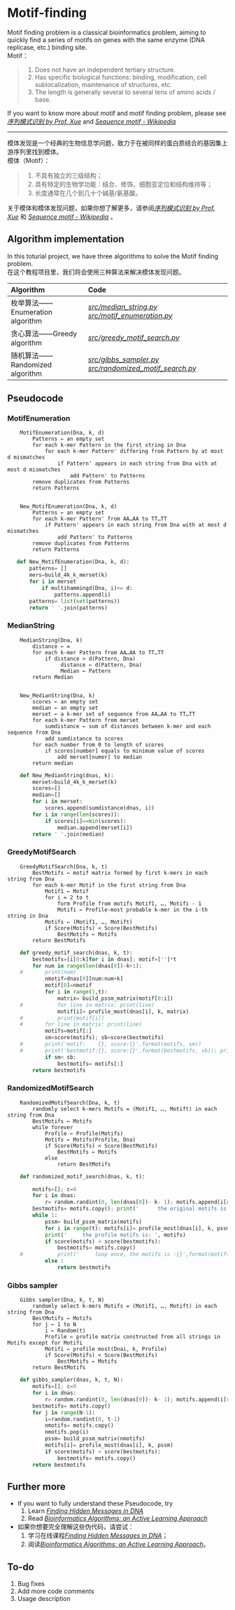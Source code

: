 # Motif-finding

Motif finding problem is a classical bioinformatics problem, aiming to quickly find a series of motifs on genes with the same enzyme (DNA replicase, etc.) binding site.  
Motif：  
> 1. Does not have an independent tertiary structure.  
> 2. Has specific biological functions: binding, modification, cell sublocalization, maintenance of structures, etc.  
> 3. The length is generally several to several tens of amino acids / base.      


If you want to know more about motif and motif finding problem, please see [*序列模式识别 by Prof. Xue*](http://xue.biocuckoo.org/course.html 'http://xue.biocuckoo.org/course.html "Chinese"') and [*Sequence motif - Wikipedia*](https://en.wikipedia.org/wiki/Sequence_motif 'https://en.wikipedia.org/wiki/Sequence_motif "English"')     

---
模体发现是一个经典的生物信息学问题，致力于在被同样的蛋白质结合的基因集上游序列里找到模体。  
模体（Motif）：  
> 1. 不具有独立的三级结构；  
> 2. 具有特定的生物学功能：结合、修饰、细胞亚定位和结构维持等；  
> 3. 长度通常在几个到几十个碱基/氨基酸。  


关于模体和模体发现问题，如果你想了解更多，请参阅[*序列模式识别 by Prof. Xue*](http://xue.biocuckoo.org/course.html 'http://xue.biocuckoo.org/course.html "Chinese"') 和 [*Sequence motif - Wikipedia*](https://en.wikipedia.org/wiki/Sequence_motif 'https://en.wikipedia.org/wiki/Sequence_motif "English"') 。
## Algorithm implementation

In this toturial project, we have three algorithms to solve the Motif finding problem.  
在这个教程项目里，我们将会使用三种算法来解决模体发现问题。  


| Algorithm | Code  |  
| :------- | :---------- |  
| 枚举算法——Enumeration algorithm | [*src/median_string.py*](https://github.com/ChongHui-007/Motif-finding/blob/master/src/median_string.py 'view median_string.py') [*src/motif_enumeration.py*](https://github.com/ChongHui-007/Motif-finding/blob/master/src/motif_enumeration.py 'view motif_enumeration.py') |  
| 贪心算法——Greedy algorithm | [*src/greedy_motif_search.py*](https://github.com/ChongHui-007/Motif-finding/blob/master/src/greedy_motif_search.py 'view greedy_motif_search.py') |  
| 随机算法——Randomized algorithm | [*src/gibbs_sampler.py*](https://github.com/ChongHui-007/Motif-finding/blob/master/src/gibbs_sampler.py 'view gibbs_sampler.py') [*src/randomized_motif_search.py*](https://github.com/ChongHui-007/Motif-finding/blob/master/src/randomized_motif_search.py 'view randomized_motif_search.py') |    

## Pseudocode
### MotifEnumeration
```
    MotifEnumeration(Dna, k, d)
        Patterns ← an empty set
        for each k-mer Pattern in the first string in Dna
            for each k-mer Pattern' differing from Pattern by at most d mismatches
                if Pattern' appears in each string from Dna with at most d mismatches
                    add Pattern' to Patterns
        remove duplicates from Patterns
        return Patterns
        
        
    New_MotifEnumeration(Dna, k, d)
        Patterns ← an empty set
        for each k-mer Pattern' from AA…AA to TT…TT
            if Pattern' appears in each string from Dna with at most d mismatches
                add Pattern' to Patterns
        remove duplicates from Patterns
        return Patterns
 ```
 ```py
    def New_MotifEnumeration(Dna, k, d):
	    patterns= []                              
        mers=build_4k_k_merset(k)
		for i in merset
			if multihammingd(Dna, i)<= d:
				patterns.append(i)
        patterns= list(set(patterns))
    	return ' '.join(patterns)
```
### MedianString
```
    MedianString(Dna, k)
        distance ← ∞
        for each k-mer Pattern from AA…AA to TT…TT
            if distance > d(Pattern, Dna)
                 distance ← d(Pattern, Dna)
                 Median ← Pattern
        return Median
        
        
    New_MedianString(Dna, k)
        scores ← an empty set
        median ← an empty set
        merset ← a k-mer set of sequence from AA…AA to TT…TT
        for each k-mer Pattern from merset
            sumdistance ← sum of distances between k-mer and each sequence from Dna
            add sumdistance to scores
        for each number from 0 to length of scores
            if scores[number] equals to minimum value of scores
                add merset[numer] to median
        return median
```
```py
    def New_MedianString(dnas, k):
        merset=build_4k_k_merset(k)
        scores=[]
        median=[]
        for i in merset: 
            scores.append(sumdistance(dnas, i))
        for i in range(len(scores)):
            if scores[i]==min(scores): 
                median.append(merset[i])
        return ' '.join(median)
```
### GreedyMotifSearch  
```
    GreedyMotifSearch(Dna, k, t)
        BestMotifs ← motif matrix formed by first k-mers in each string from Dna
        for each k-mer Motif in the first string from Dna
            Motif1 ← Motif
            for i = 2 to t
                form Profile from motifs Motif1, …, Motifi - 1
                Motifi ← Profile-most probable k-mer in the i-th string in Dna
            Motifs ← (Motif1, …, Motift)
            if Score(Motifs) < Score(BestMotifs)
                BestMotifs ← Motifs
        return BestMotifs
```
```py
    def greedy_motif_search(dnas, k, t):
        bestmotifs=[i[0:k]for i in dnas]; motif=['']*t
        for num in range(len(dnas[0])-k+1):
    #		print(num)
            nmotif=dnas[0][num:num+k]
            motif[0]=nmotif
            for i in range(1,t):
                matrix= build_pssm_matrix(motif[0:i])
    #			for line in matrix: print(line) 
                motif[i]= profile_most(dnas[i], k, matrix)
    #			print(motif[i])
    #		for line in matrix: print(line)
            motifs=motif[:]
            sm=score(motifs); sb=score(bestmotifs)
    #		print('motif:    {}, score:{}'.format(motifs, sm))
    #		print('bestmotif:{}, score:{}'.format(bestmotifs, sb)); print('\n')
            if sm< sb:
                bestmotifs= motifs[:]
        return bestmotifs
```
### RandomizedMotifSearch  
```
    RandomizedMotifSearch(Dna, k, t)
        randomly select k-mers Motifs = (Motif1, …, Motift) in each string from Dna
        BestMotifs ← Motifs
        while forever
            Profile ← Profile(Motifs)
            Motifs ← Motifs(Profile, Dna)
            if Score(Motifs) < Score(BestMotifs)
                BestMotifs ← Motifs
            else
                return BestMotifs
```
```py
    def randomized_motif_search(dnas, k, t):

        motifs=[]; c=0
        for i in dnas:
            r= random.randint(0, len(dnas[0])- k- 1); motifs.append(i[r:r+k])
        bestmotifs= motifs.copy(); print('		the original motifs is: ', motifs)
        while 1:
            pssm= build_pssm_matrix(motifs)
            for i in range(t): motifs[i]= profile_most(dnas[i], k, pssm)
            print('		the profile motifs is: ', motifs)
            if score(motifs) < score(bestmotifs): 
                bestmotifs= motifs.copy()
    #			print('		loop once, the motifs is :{}',format(motifs))
            else : 
                return bestmotifs
```
### Gibbs sampler  
```
    Gibbs sampler(Dna, k, t, N)
        randomly select k-mers Motifs = (Motif1, …, Motift) in each string from Dna
        BestMotifs ← Motifs
        for j ← 1 to N
            i ← Random(t)
            Profile ← profile matrix constructed from all strings in Motifs except for Motifi
            Motifi ← profile most(Dnai, k, Profile)
            if Score(Motifs) < Score(BestMotifs)
                BestMotifs ← Motifs
        return BestMotifs
```
```py
    def gibbs_sampler(dnas, k, t, N):
        motifs=[]; c=0
        for i in dnas:
            r= random.randint(0, len(dnas[0])- k- 1); motifs.append(i[r:r+k])
        bestmotifs= motifs.copy()
        for j in range(N-1):
            i=random.randint(0, t-1)
            nmotifs= motifs.copy()
            nmotifs.pop(i)
            pssm= build_pssm_matrix(nmotifs)
            motifs[i]= profile_most(dnas[i], k, pssm)
            if score(motifs) < score(bestmotifs): 
                bestmotifs= motifs.copy()
        return bestmotifs
```
## Further more

* If you want to fully understand these Pseudocode, try  
    1. Learn [*Finding Hidden Messages in DNA*](https://www.coursera.org/learn/dna-analysis/home/welcome 'https://www.coursera.org/learn/dna-analysis/home/welcome')      
    2. Read [*Bioinformatics Algorithms: an Active Learning Approach*](http://bioinformaticsalgorithms.com/index.htm 'http://bioinformaticsalgorithms.com/index.htm')  
* 如果你想要完全理解这些伪代码，请尝试：  
    1. 学习在线课程[*Finding Hidden Messages in DNA*](https://www.coursera.org/learn/dna-analysis/home/welcome 'https://www.coursera.org/learn/dna-analysis/home/welcome')；   
    2. 阅读[*Bioinformatics Algorithms: an Active Learning Approach*](http://bioinformaticsalgorithms.com/index.htm 'http://bioinformaticsalgorithms.com/index.htm')。   
## To-do
1. Bug fixes
2. Add more code comments
3. Usage description
